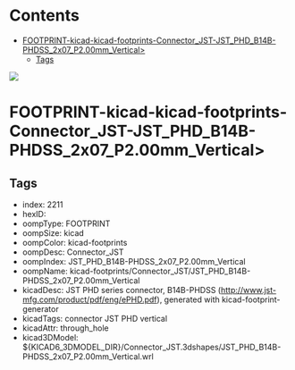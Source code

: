 



Contents
========

* [FOOTPRINT-kicad-kicad-footprints-Connector_JST-JST_PHD_B14B-PHDSS_2x07_P2.00mm_Vertical>](#footprint-kicad-kicad-footprints-connector_jst-jst_phd_b14b-phdss_2x07_p200mm_vertical)
	* [Tags](#tags)
  
![][im]
# FOOTPRINT-kicad-kicad-footprints-Connector_JST-JST_PHD_B14B-PHDSS_2x07_P2.00mm_Vertical>

## Tags

- index: 2211
- hexID: 
- oompType: FOOTPRINT
- oompSize: kicad
- oompColor: kicad-footprints
- oompDesc: Connector_JST
- oompIndex: JST_PHD_B14B-PHDSS_2x07_P2.00mm_Vertical
- oompName: kicad-footprints/Connector_JST/JST_PHD_B14B-PHDSS_2x07_P2.00mm_Vertical
- kicadDesc: JST PHD series connector, B14B-PHDSS (http://www.jst-mfg.com/product/pdf/eng/ePHD.pdf), generated with kicad-footprint-generator
- kicadTags: connector JST PHD vertical
- kicadAttr: through_hole
- kicad3DModel: ${KICAD6_3DMODEL_DIR}/Connector_JST.3dshapes/JST_PHD_B14B-PHDSS_2x07_P2.00mm_Vertical.wrl



[im]: image.png
